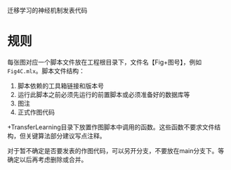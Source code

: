 迁移学习的神经机制发表代码
# 规则
每张图对应一个脚本文件放在工程根目录下，文件名【Fig+图号】，例如`Fig4C.mlx`。脚本文件结构：
1. 脚本依赖的工具箱链接和版本号
2. 运行此脚本之前必须先运行的前置脚本或必须准备好的数据库等
3. 图注
4. 正式作图代码

+TransferLearning目录下放置作图脚本中调用的函数。这些函数不要求文件结构，但关键算法部分建议写点注释。

对于暂不确定是否要发表的作图代码，可以另开分支，不要放在main分支下。等确定以后再考虑删除或合并。
